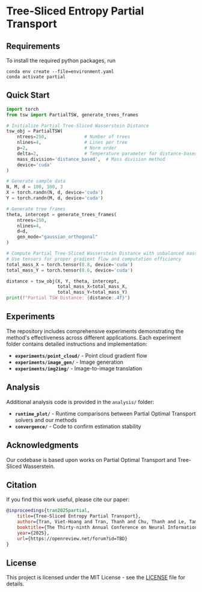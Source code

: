 # Tree-Sliced Entropy Partial Transport

## Requirements
To install the required python packages, run
```
conda env create --file=environment.yaml
conda activate partial
```

## Quick Start

```python
import torch
from tsw import PartialTSW, generate_trees_frames

# Initialize Partial Tree-Sliced Wasserstein Distance
tsw_obj = PartialTSW(
    ntrees=250,              # Number of trees
    nlines=4,                # Lines per tree
    p=2,                     # Norm order
    delta=2,                 # Temperature parameter for distance-based mass division
    mass_division='distance_based',  # Mass division method
    device='cuda'
)

# Generate sample data
N, M, d = 100, 100, 3
X = torch.randn(N, d, device='cuda')
Y = torch.randn(M, d, device='cuda')

# Generate tree frames
theta, intercept = generate_trees_frames(
    ntrees=250, 
    nlines=4, 
    d=d, 
    gen_mode="gaussian_orthogonal"
)

# Compute Partial Tree-Sliced Wasserstein Distance with unbalanced masses
# Use tensors for proper gradient flow and computation efficiency
total_mass_X = torch.tensor(0.8, device='cuda')
total_mass_Y = torch.tensor(0.6, device='cuda')

distance = tsw_obj(X, Y, theta, intercept, 
                   total_mass_X=total_mass_X, 
                   total_mass_Y=total_mass_Y)
print(f"Partial TSW Distance: {distance:.4f}")
```

## Experiments

The repository includes comprehensive experiments demonstrating the method's effectiveness across different applications. Each experiment folder contains detailed instructions and implementation:

* **`experiments/point_cloud/`** - Point cloud gradient flow
* **`experiments/image_gen/`** - Image generation
* **`experiments/img2img/`** - Image-to-image translation

## Analysis

Additional analysis code is provided in the `analysis/` folder:

* **`runtime_plot/`** - Runtime comparisons between Partial Optimal Transport solvers and our methods
* **`convergence/`** - Code to confirm estimation stability

## Acknowledgments

Our codebase is based upon works on Partial Optimal Transport and Tree-Sliced Wasserstein. 

## Citation

If you find this work useful, please cite our paper:

```bibtex
@inproceedings{tran2025partial,
    title={Tree-Sliced Entropy Partial Transport},
    author={Tran, Viet-Hoang and Tran, Thanh and Chu, Thanh and Le, Tam and Nguyen, Tan M.},
    booktitle={The Thirty-ninth Annual Conference on Neural Information Processing Systems},
    year={2025},
    url={https://openreview.net/forum?id=TBD}
}
```

## License

This project is licensed under the MIT License - see the [LICENSE](LICENSE) file for details.